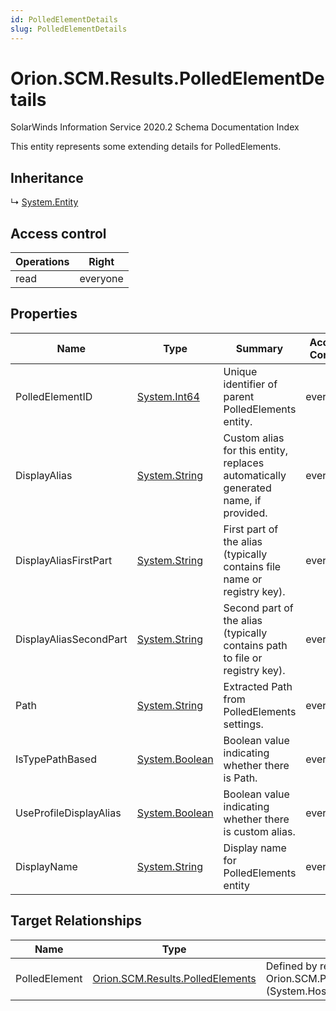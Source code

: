 ```yaml
---
id: PolledElementDetails
slug: PolledElementDetails
---
```


# Orion.SCM.Results.PolledElementDetails

SolarWinds Information Service 2020.2 Schema Documentation Index

This entity represents some extending details for PolledElements.

## Inheritance

↳ [System.Entity](./../System/Entity)

## Access control

| Operations | Right |
| ------ | ------ |
| read | everyone |

## Properties

| Name | Type | Summary | Access Control |
| ------ | ------ | ------ | ------ |
| PolledElementID | [System.Int64](https://docs.microsoft.com/en-us/dotnet/api/system.int64) | Unique identifier of parent PolledElements entity. | everyone |
| DisplayAlias | [System.String](https://docs.microsoft.com/en-us/dotnet/api/system.string) | Custom alias for this entity, replaces automatically generated name, if provided. | everyone |
| DisplayAliasFirstPart | [System.String](https://docs.microsoft.com/en-us/dotnet/api/system.string) | First part of the alias (typically contains file name or registry key). | everyone |
| DisplayAliasSecondPart | [System.String](https://docs.microsoft.com/en-us/dotnet/api/system.string) | Second part of the alias (typically contains path to file or registry key). | everyone |
| Path | [System.String](https://docs.microsoft.com/en-us/dotnet/api/system.string) | Extracted Path from PolledElements settings. | everyone |
| IsTypePathBased | [System.Boolean](https://docs.microsoft.com/en-us/dotnet/api/system.boolean) | Boolean value indicating whether there is Path. | everyone |
| UseProfileDisplayAlias | [System.Boolean](https://docs.microsoft.com/en-us/dotnet/api/system.boolean) | Boolean value indicating whether there is custom alias. | everyone |
| DisplayName | [System.String](https://docs.microsoft.com/en-us/dotnet/api/system.string) | Display name for PolledElements entity | everyone |

## Target Relationships

| Name | Type | Notes |
| ------ | ------ | ------ |
| PolledElement | [Orion.SCM.Results.PolledElements](./../Orion.SCM.Results/PolledElements) | Defined by relationship Orion.SCM.PoledElementHostingDetails (System.Hosting) |

